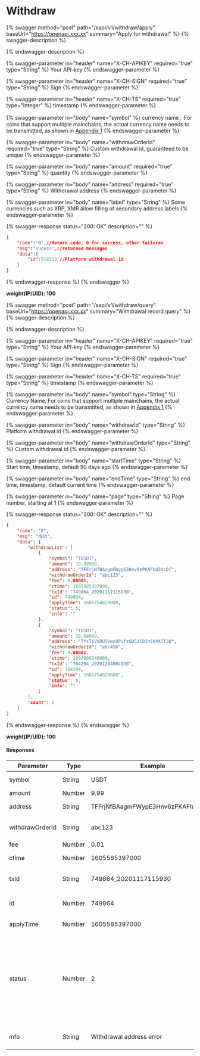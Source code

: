 # Withdraw

{% swagger method="post" path="/sapi/v1/withdraw/apply" baseUrl="https://openapi.xxx.xx" summary="Apply for withdrawal" %}
{% swagger-description %}

{% endswagger-description %}

{% swagger-parameter in="header" name="X-CH-APIKEY" required="true" type="String" %}
Your API-key
{% endswagger-parameter %}

{% swagger-parameter in="header" name="X-CH-SIGN" required="true" type="String" %}
Sign
{% endswagger-parameter %}

{% swagger-parameter in="header" name="X-CH-TS" required="true" type="Integer" %}
timestamp
{% endswagger-parameter %}

{% swagger-parameter in="body" name="symbol" %}
currency name，For coins that support multiple mainchains, the actual currency name needs to be transmitted, as shown in [Appendix 1](appendix-1.md)
{% endswagger-parameter %}

{% swagger-parameter in="body" name="withdrawOrderId" required="true" type="String" %}
Custom withdrawal id, guaranteed to be unique
{% endswagger-parameter %}

{% swagger-parameter in="body" name="amount" required="true" type="String" %}
quantity
{% endswagger-parameter %}

{% swagger-parameter in="body" name="address" required="true" type="String" %}
Withdrawal address
{% endswagger-parameter %}

{% swagger-parameter in="body" name="label" type="String" %}
Some currencies such as XRP, XMR allow filling of secondary address labels
{% endswagger-parameter %}

{% swagger-response status="200: OK" description="" %}
```json
{
    "code":"Ѳ",//Return code, 0 for success, other failures
    "msg":"sucess",//returned messages
    "data":{
        "id":518353 //Platform withdrawal id
    }
}
```
{% endswagger-response %}
{% endswagger %}

**weight(IP/UID): 100**

{% swagger method="post" path="/sapi/v1/withdraw/query" baseUrl="https://openapi.xxx.xx" summary="Withdrawal record query" %}
{% swagger-description %}

{% endswagger-description %}

{% swagger-parameter in="header" name="X-CH-APIKEY" required="true" type="String" %}
Your API-key
{% endswagger-parameter %}

{% swagger-parameter in="header" name="X-CH-SIGN" required="true" type="String" %}
Sign
{% endswagger-parameter %}

{% swagger-parameter in="header" name="X-CH-TS" required="true" type="String" %}
timestamp
{% endswagger-parameter %}

{% swagger-parameter in="body" name="symbol" type="String" %}
Currency Name, For coins that support multiple mainchains, the actual currency name needs to be transmitted, as shown in [Appendix 1](appendix-1.md)
{% endswagger-parameter %}

{% swagger-parameter in="body" name="withdrawId" type="String" %}
Platform withdrawal id
{% endswagger-parameter %}

{% swagger-parameter in="body" name="withdrawOrderId" type="String" %}
Custom withdrawal id
{% endswagger-parameter %}

{% swagger-parameter in="body" name="startTime" type="String" %}
Start time, timestamp, default 90 days ago
{% endswagger-parameter %}

{% swagger-parameter in="body" name="endTime" type="String" %}
end time, timestamp, default current time
{% endswagger-parameter %}

{% swagger-parameter in="body" name="page" type="String" %}
Page number, starting at 1
{% endswagger-parameter %}

{% swagger-response status="200: OK" description="" %}
```json
{
    "code": "0",
    "msg": "成功",
    "data": {
        "withdrawList": [
            {
                "symbol": "TUSDT",
                "amount": 19.99999,
                "address": "TFFrjNfBAagmFWypE3Hnv6zPKAFhd3VcDf",
                "withdrawOrderId": "abc123",
                "fee": 0.00001,
                "ctime": 1605585397000,
                "txId": "749864_20201117115930",
                "id": 749864,
                "applyTime": 1666754820000,
                "status": 5,
                "info": ""
            },
            {
                "symbol": "TUSDT",
                "amount": 10.50999,
                "address": "TYsTiVVDU5VmnUPufzGD52CD1hSbPATT3Q",
                "withdrawOrderId": "abc456",
                "fee": 0.00001,
                "ctime": 1607089149000,
                "txId": "764294_20201204094130",
                "id": 764294,
                "applyTime": 1666754820000",
                "status": 5,
                "info": ""
            }
        ],
        "count": 2
    }
}
```
{% endswagger-response %}
{% endswagger %}

**weight(IP/UID): 100**

#### Responses

| Parameter       | Type   | Example                            | Remark                                                                                                                |
| --------------- | ------ | ---------------------------------- | --------------------------------------------------------------------------------------------------------------------- |
| symbol          | String | USDT                               | Withdrawal currency                                                                                                   |
| amount          | Number | 9.99                               | quantity                                                                                                              |
| address         | String | TFFrjNfBAagmFWypE3Hnv6zPKAFhd3VcDf | Withdrawal address                                                                                                    |
| withdrawOrderId | String | abc123                             | Custom withdrawal id                                                                                                  |
| fee             | Number | 0.01                               | fee                                                                                                                   |
| ctime           | Number | 1605585397000                      | creation time                                                                                                         |
| txId            | String | 749864\_20201117115930             | Withdrawal transaction id                                                                                             |
| id              | Number | 749864                             | Platform withdrawal id                                                                                                |
| applyTime       | Number | 1605585397000                      | On-chain time                                                                                                         |
| status          | Number | 2                                  | Withdrawal status, 0-unapproved, 1-approved, 2-approved rejected, 3-payment, 4-payment failed, 5-completed, 6-revoked |
| info            | String | Withdrawal address error           | Review rejection reasons                                                                                              |
